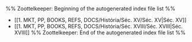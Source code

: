 %% Zoottelkeeper: Beginning of the autogenerated index file list  %%
-  [[1. MKT, PP, BOOKS, REFS, DOCS/História/Séc. XV/Séc. XV|Séc. XV]]
-  [[1. MKT, PP, BOOKS, REFS, DOCS/História/Séc. XVIII/Séc. XVIII|Séc. XVIII]]
%% Zoottelkeeper: End of the autogenerated index file list  %%
